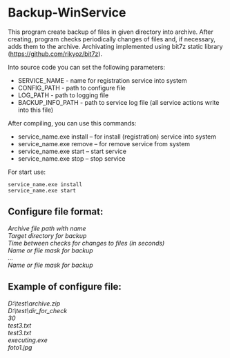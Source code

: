 # Backup-WinService
This program create backup of files in given directory into archive. After creating, program checks periodically changes of files and, if necessary, adds them to the archive.
Archivating implemented using bit7z static library (https://github.com/rikyoz/bit7z).

Into source code you can set the following parameters:
* SERVICE_NAME - name for registration service into system
* CONFIG_PATH - path to configure file
* LOG_PATH - path to logging file
* BACKUP_INFO_PATH - path to service log file (all service actions write into this file)
  
After compiling, you can use this commands:  
* service_name.exe install – for install (registration) service into system
* service_name.exe remove – for remove service from system
* service_name.exe start – start service
* service_name.exe stop – stop service

For start use:
```
service_name.exe install
service_name.exe start
```
## Configure file format:  
*Archive file path with name  
Target directory for backup  
Time between checks for changes to files (in seconds)  
Name or file mask for backup  
...  
Name or file mask for backup*

## Example of configure file:  
*D:\test\archive.zip  
D:\test\dir_for_check  
30  
test3.txt  
test3.txt  
executing.exe  
foto1.jpg*
